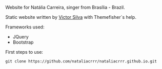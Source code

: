 Website for Natália Carreira, singer from Brasília - Brazil.

Static website written by <a href="victorsilvasilva.github.io/me"> Victor Silva</a> with Themefisher`s help.

Frameworks used: 
- JQuery
- Bootstrap 

First steps to use:

`git clone https://github.com/nataliacrrr/nataliacrrr.github.io.git`
